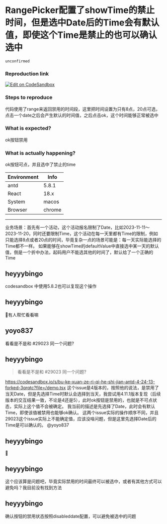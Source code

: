 # RangePicker配置了showTime的禁止时间，但是选中Date后的Time会有默认值，即使这个Time是禁止的也可以确认选中

`unconfirmed`

### Reproduction link

[![Edit on CodeSandbox](https://codesandbox.io/static/img/play-codesandbox.svg)](https://codesandbox.io/s/dazzling-wave-c735p2?file=/src/App.js)

### Steps to reproduce

代码使用了range来返回禁用的时间段，这里把时间设置为只有8点，20点可选，点击一个date之后会产生默认的时间值，之后点击ok，这个时间能够正常被选中

### What is expected?

ok按钮禁用

### What is actually happening?

ok按钮可点，并且选中了禁止的time

| Environment | Info   |
| ----------- | ------ |
| antd        | 5.8.1  |
| React       | 18.x   |
| System      | macos  |
| Browser     | chrome |

---

业务场景：首先有一个活动，这个活动报名限制了Date，比如2023-11-11～2023-11-20，同时还要限制Time，这个活动在每一天里都有Time的限制，例如只能选择8点或者20点的时间，毕竟复杂一点的场景可能是：每一天实际能选择的Time都不一样。
如果能够在showTime的defaultValue中直接选中某一天的默认值，倒是一个折中办法，起码用户不能选其他的时间了，默认给了一个正确的Time

<!-- generated by ant-design-issue-helper. DO NOT REMOVE -->

## heyyybingo

codesandbox 中使用5.8.2也可以复现这个操作

## heyyybingo

🥸有人帮忙看看嘛

## yoyo837

看看是不是和 #29023 同一个问题?

## heyyybingo

> 看看是不是和 #29023 同一个问题?

https://codesandbox.io/s/bu-ke-xuan-ze-ri-qi-he-shi-jian-antd-4-24-13-forked-3qrqtc?file=/demo.tsx
这个issue是4版本的，按照他的说法，是禁用了当天Date，但是先选择Time时默认会选择到当天，我尝试用4.11.1版本复现（后续版本的交互结果一致，不论是4还是5），此时ok按钮是禁用的，也就是不可点状态，实际上这个值不会被确定。
我当前的描述是先选择了Date，此时会有默认Time，即使该值被禁用也能够ok确认。
这两个issue实际的操作顺序不同，并且29023这个issue实际上不能确定值，应该没啥问题，但是这里先选择Date后的Time是可以确认的。
@yoyo837

## heyyybingo

🧐

## heyyybingo

这个应该算是问题吧，毕竟实际禁用的时间最终可以被选中，或者有其他方式可以避免吗？我目前没有找到方法

## heyyybingo

确认按钮的禁用状态按照disableddate配置，可以避免被选中的问题
